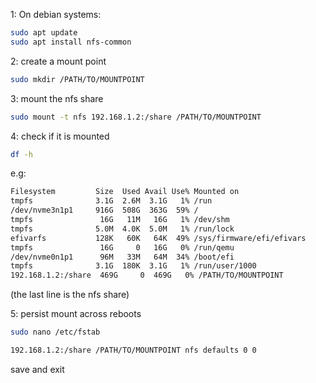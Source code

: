 1: On debian systems:

```bash
sudo apt update
sudo apt install nfs-common
```

2: create a mount point

```bash
sudo mkdir /PATH/TO/MOUNTPOINT
```

3: mount the nfs share
```bash
sudo mount -t nfs 192.168.1.2:/share /PATH/TO/MOUNTPOINT
```

4: check if it is mounted
```bash
df -h
```
e.g:
```bash
Filesystem         Size  Used Avail Use% Mounted on
tmpfs              3.1G  2.6M  3.1G   1% /run
/dev/nvme3n1p1     916G  508G  363G  59% /
tmpfs               16G   11M   16G   1% /dev/shm
tmpfs              5.0M  4.0K  5.0M   1% /run/lock
efivarfs           128K   60K   64K  49% /sys/firmware/efi/efivars
tmpfs               16G     0   16G   0% /run/qemu
/dev/nvme0n1p1      96M   33M   64M  34% /boot/efi
tmpfs              3.1G  180K  3.1G   1% /run/user/1000
192.168.1.2:/share  469G     0  469G   0% /PATH/TO/MOUNTPOINT
```
(the last line is the nfs share)

5: persist mount across reboots

```bash
sudo nano /etc/fstab
```
```bash
192.168.1.2:/share /PATH/TO/MOUNTPOINT nfs defaults 0 0
```

save and exit